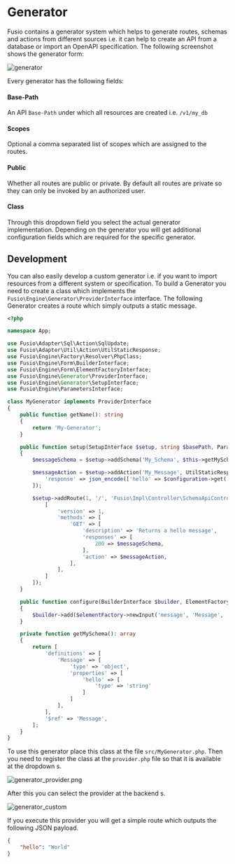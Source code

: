 
# Generator

Fusio contains a generator system which helps to generate routes, schemas and actions from different
sources i.e. it can help to create an API from a database or import an OpenAPI specification. The following screenshot
shows the generator form:

![generator](/img/concepts/generator.png)

Every generator has the following fields: 

#### Base-Path

An API `Base-Path` under which all resources are created i.e. `/v1/my_db`

#### Scopes

Optional a comma separated list of scopes which are assigned to the routes.

#### Public

Whether all routes are public or private. By default all routes are private so they can only be invoked
by an authorized user.

#### Class

Through this dropdown field you select the actual generator implementation. Depending on the generator
you will get additional configuration fields which are required for the specific generator.

## Development

You can also easily develop a custom generator i.e. if you want to import resources from a different system
or specification. To build a Generator you need to create a class which implements the
`Fusio\Engine\Generator\ProviderInterface` interface. The following Generator creates a route
which simply outputs a static message.

```php
<?php

namespace App;

use Fusio\Adapter\Sql\Action\SqlUpdate;
use Fusio\Adapter\Util\Action\UtilStaticResponse;
use Fusio\Engine\Factory\Resolver\PhpClass;
use Fusio\Engine\Form\BuilderInterface;
use Fusio\Engine\Form\ElementFactoryInterface;
use Fusio\Engine\Generator\ProviderInterface;
use Fusio\Engine\Generator\SetupInterface;
use Fusio\Engine\ParametersInterface;

class MyGenerator implements ProviderInterface
{
    public function getName(): string
    {
        return 'My-Generator';
    }

    public function setup(SetupInterface $setup, string $basePath, ParametersInterface $configuration): void
    {
        $messageSchema = $setup->addSchema('My_Schema', $this->getMySchema());

        $messageAction = $setup->addAction('My_Message', UtilStaticResponse::class, PhpClass::class, [
            'response' => json_encode(['hello' => $configuration->get('message')]),
        ]);

        $setup->addRoute(1, '/', 'Fusio\Impl\Controller\SchemaApiController', [], [
            [
                'version' => 1,
                'methods' => [
                    'GET' => [
                        'description' => 'Returns a hello message',
                        'responses' => [
                            200 => $messageSchema,
                        ],
                        'action' => $messageAction,
                    ],
                ],
            ]
        ]);
    }

    public function configure(BuilderInterface $builder, ElementFactoryInterface $elementFactory): void
    {
        $builder->add($elementFactory->newInput('message', 'Message', 'The message'));
    }

    private function getMySchema(): array
    {
        return [
            'definitions' => [
                'Message' => [
                    'type' => 'object',
                    'properties' => [
                        'hello' => [
                            'type' => 'string'
                        ]
                    ]
                ],
            ],
            '$ref' => 'Message',
        ];
    }
}

```

To use this generator place this class at the file `src/MyGenerator.php`. Then you need to register the
class at the `provider.php` file so that it is available at the dropdown s.

![generator_provider.png](/img/concepts/generator_provider.png)

After this you can select the provider at the backend s.

![generator_custom](/img/concepts/generator_custom.png)

If you execute this provider you will get a simple route which outputs the following JSON payload.

```json
{
    "hello": "World"
}
```


